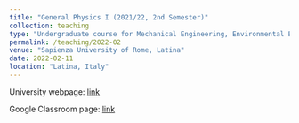 ```yaml
---
title: "General Physics I (2021/22, 2nd Semester)"
collection: teaching
type: "Undergraduate course for Mechanical Engineering, Environmental Engineering, and Information Engineering"
permalink: /teaching/2022-02
venue: "Sapienza University of Rome, Latina"
date: 2022-02-11
location: "Latina, Italy"
---
```

  
University webpage: [link](https://corsidilaurea.uniroma1.it/it/users/francescobassobassetuniroma1it)

Google Classroom page: [link](https://classroom.google.com/c/NDY0OTcxNjM2Mzkz?cjc=4eiwexn)

